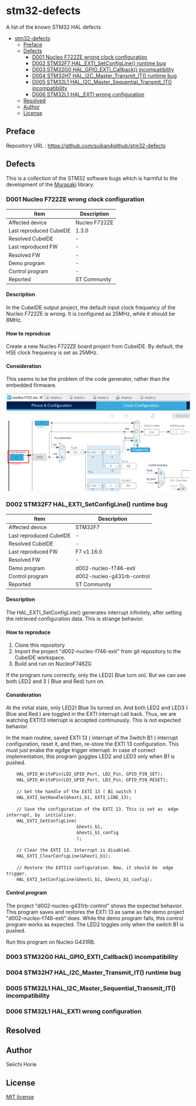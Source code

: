 # stm32-defects
A list of the known STM32 HAL defects
<!-- TOC depthTo:3 -->

- [stm32-defects](#stm32-defects)
    - [Preface](#preface)
    - [Defects](#defects)
        - [D001 Nucleo F722ZE wrong clock configuration](#d001-nucleo-f722ze-wrong-clock-configuration)
        - [D002 STM32F7 HAL_EXTI_SetConfigLine() runtime bug](#d002-stm32f7-hal_exti_setconfigline-runtime-bug)
        - [D003 STM32G0 HAL_GPIO_EXTI_Callback() incompatibility](#d003-stm32g0-hal_gpio_exti_callback-incompatibility)
        - [D004 STM32H7 HAL_I2C_Master_Transmit_IT() runtime bug](#d004-stm32h7-hal_i2c_master_transmit_it-runtime-bug)
        - [D005 STM32L1 HAL_I2C_Master_Sequential_Transmit_IT() incompatibility](#d005-stm32l1-hal_i2c_master_sequential_transmit_it-incompatibility)
        - [D006 STM32L1 HAL_EXTI wrong configuration](#d006-stm32l1-hal_exti-wrong-configuration)
    - [Resolved](#resolved)
    - [Author](#author)
    - [License](#license)

<!-- /TOC -->
## Preface
Repository URL : https://github.com/suikan4github/stm32-defects

## Defects
This is a collection of the STM32 software bugs which is harmful to the development of the [Murasaki](https://github.com/suikan4github/murasaki) library. 

### D001 Nucleo F722ZE wrong clock configuration
| Item                    | Description   |
| ----------------------- | ------------- |
| Affected device         | Nucleo F722ZE |
| Last reproduced CubeIDE | 1.3.0         | 
| Resolved CubeIDE        | -             |
| Last reproduced FW      | -             | 
| Resolved FW             | -             |
| Demo program            | -             |
| Control program         | -             |
| Reported                | ST Community  |

#### Description
In the CubeIDE output project, the default input clock frequency of the Nucleo F722ZE is wrong. It is configured as 25MHz, while it should be 8MHz. 

#### How to reprodcue
Create a new Nucleo F722ZE board project from CubeIDE. By default, the HSE clock frequency is set as 25MHz. 

#### Consideration
This seems to be the problem of the code generator, rather than the embedded firmware. 

![Clock Configuration](img/2020-03-06_07-16.png)

### D002 STM32F7 HAL_EXTI_SetConfigLine() runtime bug
| Item                    | Description                |
| ----------------------- | -------------------------- |
| Affected device         | STM32F7                    |
| Last reproduced CubeIDE | -                          | 
| Resolved CubeIDE        | -                          |
| Last reproduced FW      | F7 v1.16.0                 | 
| Resolved FW             | -                          |
| Demo program            | d002-nucleo-f746-exti      |
| Control program         | d002-nucleo-g431rb-control |
| Reported                | ST Community               |

#### Description
The HAL_EXTI_SetConfigLine() generates interrupt infinitely, after setting the retrieved configuration data. This is strange behavior. 

#### How to reproduce
 1. Clone this repository
 2. Import the project "d002-nucleo-f746-exti" from git repository to the CubeIDE workspace.
 3. Build and run on NucleoF746ZG

 If the program runs correctly, only the LED2( Blue turn on). But we can see both LED2 and 3 ( Blue and Red) turn on. 

#### Consideration
At the initial state, only LED2( Blue )is turned on. And both LED2 and LED3 ( Blue and Red ) are toggled in the EXTI interrupt call back. Thus, we are watching EXTI13 interrupt is accepted continuously. This is not expected behavior. 

In the main routine, saved EXTI 13 ( interrupt of the Switch B1 ) interrupt configuration, reset it, and then, re-store the EXTI 13 configuration. This must just enabe the egdge trigger interrupt. In case of correct implementation, this program goggles LED2 and LED3 only when B1 is pushed. 

```
    HAL_GPIO_WritePin(LD2_GPIO_Port, LD2_Pin, GPIO_PIN_SET);
    HAL_GPIO_WritePin(LD3_GPIO_Port, LD3_Pin, GPIO_PIN_RESET);

    // Get the handle of the EXTI 13 ( B1 switch )
    HAL_EXTI_GetHandle(&hexti_b1, EXTI_LINE_13);

    // Save the configuration of the EXTI 13. This is set as  edge interrupt, by  initializer.
    HAL_EXTI_GetConfigLine(
                           &hexti_b1,
                           &hexti_b1_config
                           );

    // Clear the EXTI 13. Interrupt is disabled.
    HAL_EXTI_ClearConfigLine(&hexti_b1);

    // Restore the EXTI13 configuration. Now, it should be  edge trigger.
    HAL_EXTI_SetConfigLine(&hexti_b1, &hexti_b1_config);

```

#### Control program
The project "d002-nucleo-g431rb-control" shows the expected behavior. This program saves and restores the EXTI 13 as same as the demo project "d002-nucleo-f746-exti" does. While the demo program fails, this control program works as expected. The LED2 toggles only when the switch B1 is pushed. 

Run this program on Nucleo G431RB.

### D003 STM32G0 HAL_GPIO_EXTI_Callback() incompatibility
### D004 STM32H7 HAL_I2C_Master_Transmit_IT() runtime bug
### D005 STM32L1 HAL_I2C_Master_Sequential_Transmit_IT() incompatibility
### D006 STM32L1 HAL_EXTI wrong configuration

## Resolved

## Author
Seiichi Horie

## License
[MIT license](LICENSE)
